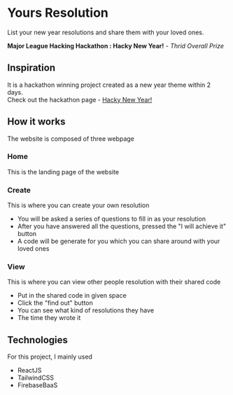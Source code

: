 # Yours Resolution

List your new year resolutions and share them with your loved ones.<br>

**Major League Hacking Hackathon : Hacky New Year!** -
*Thrid Overall Prize*

## Inspiration

It is a hackathon winning project created as a new year theme within 2 days. <br>
Check out the hackathon page - [Hacky New Year!](https://hacky-new-year.devpost.com/)

## How it works

The website is composed of three webpage

### Home
This is the landing page of the website

### Create
This is where you can create your own resolution
* You will be asked a series of questions to fill in as your resolution
* After you have answered all the questions, pressed the "I will achieve it" button
* A code will be generate for you which you can share around with your loved ones

### View
This is where you can view other people resolution with their shared code
* Put in the shared code in given space
* Click the "find out" button
* You can see what kind of resolutions they have
* The time they wrote it

## Technologies

For this project, I mainly used
* ReactJS
* TailwindCSS
* FirebaseBaaS
